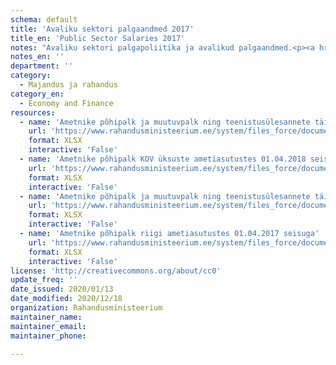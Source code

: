 ```yaml
---
schema: default
title: 'Avaliku sektori palgaandmed 2017'
title_en: 'Public Sector Salaries 2017'
notes: "Avaliku sektori palgapoliitika ja avalikud palgaandmed.<p><a href='https://www.rahandusministeerium.ee/et/riigi-personalipoliitika/palgapoliitika'>https://www.rahandusministeerium.ee/et/riigi-personalipoliitika/palgapoliitika</a></p>"
notes_en: ''
department: ''
category:
  - Majandus ja rahandus
category_en:
  - Economy and Finance
resources:
  - name: 'Ametnike põhipalk ja muutuvpalk ning teenistusülesannete täitmisest tulenev muu tulu riigi ametiasutustes 01.01.-31.12.2017'
    url: 'https://www.rahandusministeerium.ee/system/files_force/document_files/aasta_kogupalk_2017_riik.xlsx?download=1'
    format: XLSX
    interactive: 'False'
  - name: 'Ametnike põhipalk KOV üksuste ametiasutustes 01.04.2018 seisuga'
    url: 'https://www.rahandusministeerium.ee/system/files_force/document_files/kov_pohipalk_01.04.2018.xlsx?download=1'
    format: XLSX
    interactive: 'False'
  - name: 'Ametnike põhipalk ja muutuvpalk ning teenistusülesannete täitmisest tulenev muu tulu KOV üksuste ametiasutustes 01.01.-31.12.2017'
    url: 'https://www.rahandusministeerium.ee/system/files_force/document_files/aasta_kogupalk_2017_kov.xlsx?download=1'
    format: XLSX
    interactive: 'False'
  - name: 'Ametnike põhipalk riigi ametiasutustes 01.04.2017 seisuga'
    url: 'https://www.rahandusministeerium.ee/system/files_force/document_files/riik_pohipalk_01.04.2017.xlsx?download=1'
    format: XLSX
    interactive: 'False'
license: 'http://creativecommons.org/about/cc0'
update_freq: ''
date_issued: 2020/01/13
date_modified: 2020/12/18
organization: Rahandusministeerium
maintainer_name: 
maintainer_email: 
maintainer_phone:

---
```

